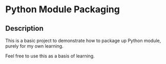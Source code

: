 # Python Module Packaging

## Description

This is a basic project to demonstrate how to package up Python module, purely for my own learning.

Feel free to use this as a basis of learning.


